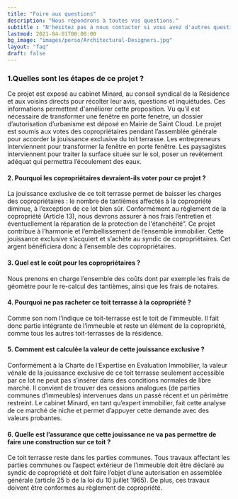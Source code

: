 ```yaml
---
title: "Foire aux questions"
description: "Nous répondrons à toutes vos questions."
subtitle : "N'hésitez pas à nous contacter si vous avez d'autres questions."
lastmod: 2021-04-01T00:00:00
bg_image: "images/perso/Architectural-Designers.jpg"
layout: "faq"
draft: false
---
```


### 1.Quelles sont les étapes de ce projet ?

Ce projet est exposé au cabinet Minard, au conseil syndical de la Résidence et aux voisins directs pour récolter leur avis, questions et inquiétudes. Ces informations permettent d'améliorer cette proposition. Vu qu’il est nécessaire de transformer une fenêtre en porte fenetre, un dossier d’autorisation d’urbanisme est déposé en Mairie de Saint Cloud. Le projet est soumis aux votes des copropriétaires pendant l’assemblée générale pour accorder la jouissance exclusive du toit terrasse. Les entrepreneurs interviennent pour transformer la fenêtre en porte fenêtre. Les paysagistes interviennent pour traiter la surface située sur le sol, poser un revêtement adéquat qui permettra l’écoulement des eaux.

#### 2. Pourquoi les copropriétaires devraient-ils voter pour ce projet ?

La jouissance exclusive de ce toit terrasse permet de baisser les charges des copropriétaires : le nombre de tantièmes affectés à la copropriété diminue, à l’exception de ce lot bien sûr. Conformément au règlement de la copropriété (Article 13), nous devrons assurer à nos frais l’entretien et éventuellement la réparation de la protection de l'étanchéité”. Ce projet  contribue à l’harmonie  et l’embellissement de l’ensemble immobilier. Cette jouissance exclusive s’acquiert et s’achète au syndic de copropriétaires. Cet argent bénéficiera donc à l’ensemble des copropriétaires. 

#### 3. Quel est le coût pour les copropriétaires ?

Nous prenons en charge l’ensemble des coûts dont par exemple les frais de géomètre pour le re-calcul des tantièmes, ainsi que les frais de notaires.

#### 4. Pourquoi ne pas racheter ce toit terrasse à la copropriété ?

Comme son nom l’indique ce toit-terrasse est le toit de l’immeuble. Il fait donc partie intégrante de l’immeuble et reste un élément de la copropriété, comme tous les autres toit-terrasses de la résidence.

#### 5. Comment est calculée la valeur de cette jouissance exclusive ?

Conformément à la Charte de l’Expertise en Evaluation Immobilier, la valeur vénale de la jouissance exclusive de ce toit terrasse seulement accessible par ce lot ne peut pas s’insérer dans des conditions normales de libre marché. Il convient de trouver des cessions analogues (de parties communes d’immeubles) intervenues dans un passé récent et un périmètre restreint. Le cabinet Minard, en tant qu’expert immobilier, fait cette analyse de ce marché de niche et permet d’appuyer cette demande avec des valeurs probantes.

#### 6. Quelle est l’assurance que cette jouissance ne va pas permettre de faire une construction sur ce toit ?

Ce toit terrasse reste dans les parties communes. Tous travaux affectant les parties communes ou l’aspect extérieur de l’immeuble doit être déclaré au syndic de copropriété et doit faire l’objet d’une autorisation en assemblée générale (article 25 b de la loi du 10 juillet 1965). De plus, ces travaux  doivent être conformes au règlement de copropriété.